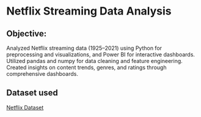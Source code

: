 # Netflix Streaming Data Analysis
## Objective:
Analyzed Netflix streaming data (1925–2021) using Python for preprocessing and visualizations, and Power BI for interactive dashboards. Utilized pandas and numpy for data cleaning and feature engineering. Created insights on content trends, genres, and ratings through comprehensive dashboards.
## Dataset used
<a href = "https://github.com/Thrayambakeswari/Netflix_DA_Project/blob/main/Netflix_Dataset.csv">Netflix Dataset</a>






